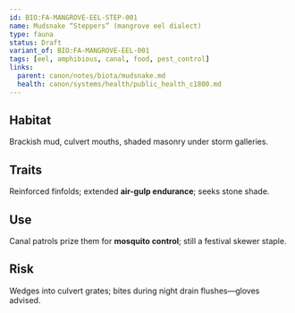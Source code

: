 ```yaml
---
id: BIO:FA-MANGROVE-EEL-STEP-001
name: Mudsnake “Steppers” (mangrove eel dialect)
type: fauna
status: Draft
variant_of: BIO:FA-MANGROVE-EEL-001
tags: [eel, amphibious, canal, food, pest_control]
links:
  parent: canon/notes/biota/mudsnake.md
  health: canon/systems/health/public_health_c1800.md
---
```


## Habitat
Brackish mud, culvert mouths, shaded masonry under storm galleries.

## Traits
Reinforced finfolds; extended **air-gulp endurance**; seeks stone shade.

## Use
Canal patrols prize them for **mosquito control**; still a festival skewer staple.

## Risk
Wedges into culvert grates; bites during night drain flushes—gloves advised.
